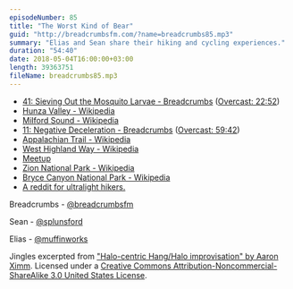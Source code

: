 ```yaml
---
episodeNumber: 85
title: "The Worst Kind of Bear"
guid: "http://breadcrumbsfm.com/?name=breadcrumbs85.mp3"
summary: "Elias and Sean share their hiking and cycling experiences."
duration: "54:40"
date: 2018-05-04T16:00:00+03:00
length: 39363751
fileName: breadcrumbs85.mp3
---
```


- [41: Sieving Out the Mosquito Larvae - Breadcrumbs](https://breadcrumbs.fm/41/) ([Overcast: 22:52](https://overcast.fm/+LlyoxcaI4/22:52))
- [Hunza Valley - Wikipedia](https://en.wikipedia.org/wiki/Hunza_Valley?wprov=sfsi1)
- [Milford Sound - Wikipedia](https://en.wikipedia.org/wiki/Milford_Sound?wprov=sfsi1)
- [11: Negative Deceleration - Breadcrumbs](https://breadcrumbs.fm/11/) ([Overcast: 59:42](https://overcast.fm/+Llyp1aIF0/59:42))
- [Appalachian Trail - Wikipedia](https://en.wikipedia.org/wiki/Appalachian_Trail)
- [West Highland Way - Wikipedia](https://en.wikipedia.org/wiki/West_Highland_Way)
- [Meetup](https://itunes.apple.com/us/app/meetup/id375990038?mt=8&uo=4)
- [Zion National Park - Wikipedia](https://en.wikipedia.org/wiki/Zion_National_Park)
- [Bryce Canyon National Park - Wikipedia](https://en.wikipedia.org/wiki/Bryce_Canyon_National_Park)
- [A reddit for ultralight hikers.](https://www.reddit.com/r/Ultralight/)

Breadcrumbs - [@breadcrumbsfm](https://twitter.com/breadcrumbsfm)

Sean - [@splunsford](https://twitter.com/splunsford)

Elias - [@muffinworks](https://twitter.com/muffinworks)

Jingles excerpted from ["Halo-centric Hang/Halo improvisation" by Aaron Ximm](http://freemusicarchive.org/music/aaron_ximm/handpans_and_the_hang/). Licensed under a [Creative Commons Attribution-Noncommercial-ShareAlike 3.0 United States License](http://creativecommons.org/licenses/by-nc-sa/3.0/us/).